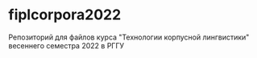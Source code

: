 # fiplcorpora2022
Репозиторий для файлов курса "Технологии корпусной лингвистики" весеннего семестра 2022 в РГГУ

